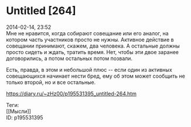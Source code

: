 Untitled [264]
===============

   
 2014-02-14, 23:52   
  Мне не нравится, когда собирают совещание или его аналог, на котором часть участников просто не нужны. Активное действие в совещании принимают, скажем, два человека. А остальные должны просто сидеть и ждать, тратить время. Нет, чтобы эти двое заранее договорились, а потом остальных потом позвали.   
   
 Есть, правда, в этом и небольшой плюс -- если один из активных совещающихся начинает нести бред, ему об этом может сообщить не только второй, но и все остальные.   
    
 <https://diary.ru/~zHz00/p195531395_untitled-264.htm>   
   
 Теги:   
 [[Мысли]]   
 ID: p195531395